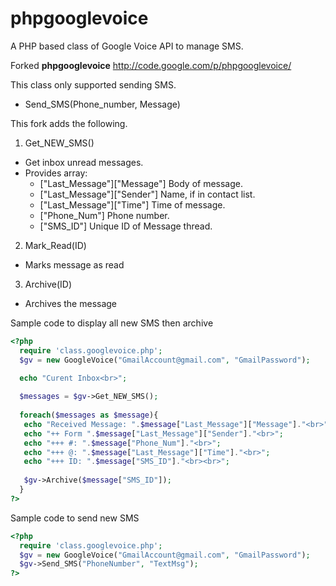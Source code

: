 phpgooglevoice
==============

A PHP based class of Google Voice API to manage SMS.

Forked __phpgooglevoice__ http://code.google.com/p/phpgooglevoice/

This class only supported sending SMS.

* Send_SMS(Phone_number, Message)

This fork adds the following.


1. Get_NEW_SMS()
  * Get inbox unread messages.
  * Provides array:
    * ["Last_Message"]["Message"] Body of message.
    * ["Last_Message"]["Sender"]  Name, if in contact list.
    * ["Last_Message"]["Time"]    Time of message.
    * ["Phone_Num"]               Phone number.
    * ["SMS_ID"]                  Unique ID of Message thread.


2.  Mark_Read(ID)
  * Marks message as read 
  

3.  Archive(ID)                     
  * Archives the  message


Sample code to display all new SMS then archive
```php
<?php
  require 'class.googlevoice.php';
  $gv = new GoogleVoice("GmailAccount@gmail.com", "GmailPassword");  

  echo "Curent Inbox<br>";
  
  $messages = $gv->Get_NEW_SMS();
  
  foreach($messages as $message){
   echo "Received Message: ".$message["Last_Message"]["Message"]."<br>";
   echo "++ Form ".$message["Last_Message"]["Sender"]."<br>";
   echo "+++ #: ".$message["Phone_Num"]."<br>";
   echo "+++ @: ".$message["Last_Message"]["Time"]."<br>";
   echo "+++ ID: ".$message["SMS_ID"]."<br><br>";
	 
   $gv->Archive($message["SMS_ID"]);
  }
?>
```

Sample code to send new SMS
```php
<?php
  require 'class.googlevoice.php';
  $gv = new GoogleVoice("GmailAccount@gmail.com", "GmailPassword");
  $gv->Send_SMS("PhoneNumber", "TextMsg");
?>  
```



